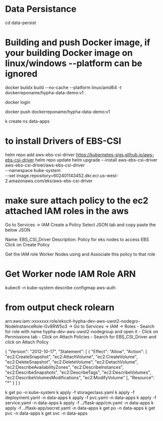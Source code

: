 # Data Persistance

cd data-persist

# Building  and push Docker image, if your building Docker image on linux/windows --platform can be ignored 

docker buildx build --no-cache  --platform linux/amd64 -t  dockerreponame/hypha-data-demo:v1 .

docker login 

docker push dockerreponame/hypha-data-demo:v1

k create ns data-apps

# to install Drivers of EBS-CSI 

helm repo add aws-ebs-csi-driver https://kubernetes-sigs.github.io/aws-ebs-csi-driver
helm repo update
helm upgrade --install aws-ebs-csi-driver aws-ebs-csi-driver/aws-ebs-csi-driver \
  --namespace kube-system \
  --set image.repository=602401143452.dkr.ecr.us-west-2.amazonaws.com/eks/aws-ebs-csi-driver


# make sure attach policy to the ec2 attached IAM roles in the aws 

Go to Services -> IAM
Create a Policy
Select JSON tab and copy paste the below JSON

Name: EBS_CSI_Driver
Description: Policy for eks nodes to access EBS
Click on Create Policy


Get the IAM role Worker Nodes using and Associate this policy to that role

# Get Worker node IAM Role ARN
kubectl -n kube-system describe configmap aws-auth

# from output check rolearn
arn:aws:iam::xxxxxxx:role/eksctl-hypha-dev-aws-uwst2-nodegro-NodeInstanceRole-Gv8RW5o3
-> Go to Services -> IAM -> Roles - Search for role with name hypha-dev-aws-uwst2-nodegroup and open it - Click on Permissions tab - Click on Attach Policies - Search for EBS_CSI_Driver and click on Attach Policy


{
    "Version": "2012-10-17",
    "Statement": [
        {
            "Effect": "Allow",
            "Action": [
                "ec2:CreateSnapshot",
                "ec2:AttachVolume",
                "ec2:CreateVolume",
                "ec2:DeleteSnapshot",
                "ec2:DeleteVolume",
                "ec2:DetachVolume",
                "ec2:DescribeAvailabilityZones",
                "ec2:DescribeInstances",
                "ec2:DescribeSnapshots",
                "ec2:DescribeTags",
                "ec2:DescribeVolumes",
                "ec2:DescribeVolumesModifications",
                "ec2:ModifyVolume"
            ],
            "Resource": "*"
        }
    ]
}


k get po -n kube-system
k apply -f storageclass.yaml
k apply -f deployment.yaml -n data-apps
k apply  -f pvc.yaml -n data-apps
k apply -f service.yaml -n data-apps
k apply -f ../flask-app/cm.yaml -n data-apps
k apply -f ../flask-app/secret.yaml -n data-apps
k get po -n data-apps
k get pvc -n data-apps
k get svc -n data-apps